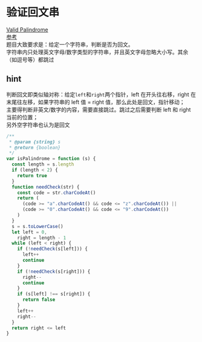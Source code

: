 # 验证回文串

[Valid Palindrome](https://leetcode.com/problems/valid-palindrome/)  
[参考](https://github.com/azl397985856/leetcode/blob/master/problems/125.valid-palindrome.md)  
题目大致要求是：给定一个字符串，判断是否为回文。  
字符串内只处理英文字母/数字类型的字符串，并且英文字母忽略大小写。其余（如逗号等）都跳过

## hint

判断回文即类似轴对称：给定`left`和`right`两个指针，left 在开头往右移，right 在末尾往左移，如果字符串的 left 值 = right 值，那么此处是回文，指针移动；  
主要得判断非英文/数字的内容，需要直接跳过。跳过之后需要判断 left 和 right 当前的位置；  
另外空字符串也认为是回文

```js
/**
 * @param {string} s
 * @return {boolean}
 */
var isPalindrome = function (s) {
  const length = s.length
  if (length < 2) {
    return true
  }
  function needCheck(str) {
    const code = str.charCodeAt()
    return (
      (code >= "a".charCodeAt() && code <= "z".charCodeAt()) ||
      (code >= "0".charCodeAt() && code <= "9".charCodeAt())
    )
  }
  s = s.toLowerCase()
  let left = 0,
    right = length - 1
  while (left < right) {
    if (!needCheck(s[left])) {
      left++
      continue
    }
    if (!needCheck(s[right])) {
      right--
      continue
    }
    if (s[left] !== s[right]) {
      return false
    }
    left++
    right--
  }
  return right <= left
}
```
